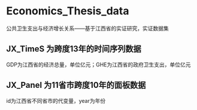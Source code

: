 # Economics_Thesis_data
公共卫生支出与经济增长关系——基于江西省的实证研究，实证数据集

## JX_TimeS 为跨度13年的时间序列数据  
GDP为江西省的经济总量，单位亿元；GHE为江西省的政府卫生支出，单位亿元  
## JX_Panel 为11省市跨度10年的面板数据
id为江西省不同省市的代变量，year为年份
